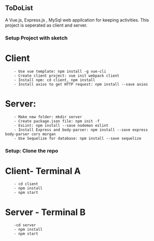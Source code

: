 ## ToDoList
A Vue.js, Express.js , MySql web appilcation for keeping  activities. This project is seperated as client and server.

### Setup Project with sketch
# Client
        - Use vue template: npm install -g vue-cli
        - Create client project: vue init webpack client
        - Install npm: cd client, npm install
        - Install axios to get HTTP request: npm install --save axios
# Server:
        - Make new folder: mkdir server
        - Create package.json file: npm init -f
        - EsLint: npm install --save nodemon eslint
        - Install Express and body-parser: npm install --save express body-parser cors morgan
        - Use Sequelize for database: npm install --save sequelize
### Setup: Clone the repo
# Client- Terminal A
        - cd client
        - npm install
        - npm start
# Server - Terminal B
        -cd server
        - npm install
        - npm start